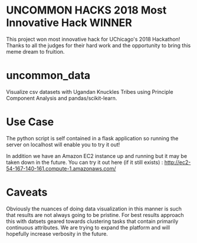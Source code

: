 # UNCOMMON HACKS 2018 Most Innovative Hack WINNER
This project won most innovative hack for UChicago's 2018 Hackathon! Thanks to all the judges for their hard work and the opportunity to bring this meme dream to fruition. 

# uncommon_data
Visualize csv datasets with Ugandan Knuckles Tribes using Principle Component Analysis and pandas/scikit-learn.

# Use Case
The python script is self contained in a flask application so running the server on localhost will enable you to try it out!

In addition we have an Amazon EC2 instance up and running but it may be taken down in the future. You can try it out here (if it still exists) : http://ec2-54-167-140-161.compute-1.amazonaws.com/

# Caveats
Obviously the nuances of doing data visualization in this manner is such that results are not always going to be pristine. For best results approach this with datsets geared towards clustering tasks that contain primarily continuous attributes. We are trying to expand the platform and will hopefully increase verbosity in the future. 

